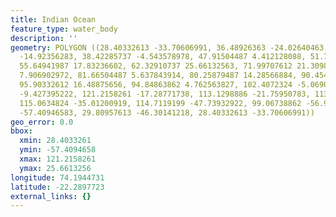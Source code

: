 ```yaml
---
title: Indian Ocean
feature_type: water_body
description: ''
geometry: POLYGON ((28.40332613 -33.70606991, 36.48926363 -24.02640463, 40.53223237
  -14.92356283, 38.42285737 -4.543578978, 47.91504487 4.412128088, 51.78223237 10.68219202,
  55.64941987 17.83236602, 62.32910737 25.66132563, 71.99707612 21.30983801, 76.21582612
  7.906902972, 81.66504487 5.637843914, 80.25879487 14.28566884, 90.45410737 22.45164075,
  95.90332612 16.48875656, 94.84863862 4.762563827, 102.4072324 -5.069066519, 116.4697324
  -9.427395222, 121.2158261 -17.28771738, 113.1298886 -21.75950783, 113.8330136 -28.43972149,
  115.0634824 -35.01200919, 114.7119199 -47.73932922, 99.06738862 -56.93299215, 61.97754487
  -57.40946583, 29.80957613 -46.30141218, 28.40332613 -33.70606991))
geo_error: 0.0
bbox:
  xmin: 28.4033261
  ymin: -57.4094658
  xmax: 121.2158261
  ymax: 25.6613256
longitude: 74.1944731
latitude: -22.2897723
external_links: {}
---
```


